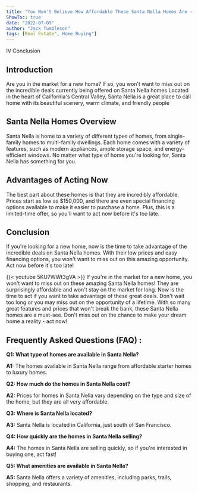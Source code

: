 ```yaml
---
title: "You Won't Believe How Affordable These Santa Nella Homes Are - Act Now Before They're Gone!"
ShowToc: true 
date: "2022-07-09"
author: "Jack Tumbleson" 
tags: [Real Estate", Home Buying"]
---
```

IV Conclusion

## Introduction

Are you in the market for a new home? If so, you won't want to miss out on the incredible deals currently being offered on Santa Nella homes Located in the heart of California's Central Valley, Santa Nella is a great place to call home with its beautiful scenery, warm climate, and friendly people

## Santa Nella Homes Overview

Santa Nella is home to a variety of different types of homes, from single-family homes to multi-family dwellings. Each home comes with a variety of features, such as modern appliances, ample storage space, and energy-efficient windows. No matter what type of home you're looking for, Santa Nella has something for you.

## Advantages of Acting Now

The best part about these homes is that they are incredibly affordable. Prices start as low as $150,000, and there are even special financing options available to make it easier to purchase a home. Plus, this is a limited-time offer, so you'll want to act now before it's too late.

## Conclusion

If you're looking for a new home, now is the time to take advantage of the incredible deals on Santa Nella homes. With their low prices and easy financing options, you won't want to miss out on this amazing opportunity. Act now before it's too late!

{{< youtube 5KU7WWt3gVA >}} 
If you're in the market for a new home, you won't want to miss out on these amazing Santa Nella homes! They are surprisingly affordable and won't stay on the market for long. Now is the time to act if you want to take advantage of these great deals. Don't wait too long or you may miss out on the opportunity of a lifetime. With so many great features and prices that won't break the bank, these Santa Nella homes are a must-see. Don't miss out on the chance to make your dream home a reality - act now!

## Frequently Asked Questions (FAQ) :
**Q1: What type of homes are available in Santa Nella?**

**A1:** The homes available in Santa Nella range from affordable starter homes to luxury homes. 

**Q2: How much do the homes in Santa Nella cost?**

**A2:** Prices for homes in Santa Nella vary depending on the type and size of the home, but they are all very affordable. 

**Q3: Where is Santa Nella located?**

**A3:** Santa Nella is located in California, just south of San Francisco. 

**Q4: How quickly are the homes in Santa Nella selling?**

**A4:** The homes in Santa Nella are selling quickly, so if you're interested in buying one, act fast! 

**Q5: What amenities are available in Santa Nella?**

**A5:** Santa Nella offers a variety of amenities, including parks, trails, shopping, and restaurants.



